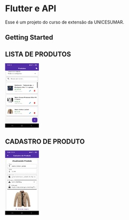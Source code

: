 # Flutter e API

Esse é um projeto do curso de extensão da UNICESUMAR.

## Getting Started

## LISTA DE PRODUTOS
<img src="/assets/lista-produtos.jpg" width="110px" height="210px">

## CADASTRO DE PRODUTO
<img src="/assets/cadastro-produtos.jpg" width="110px" height="210px">
